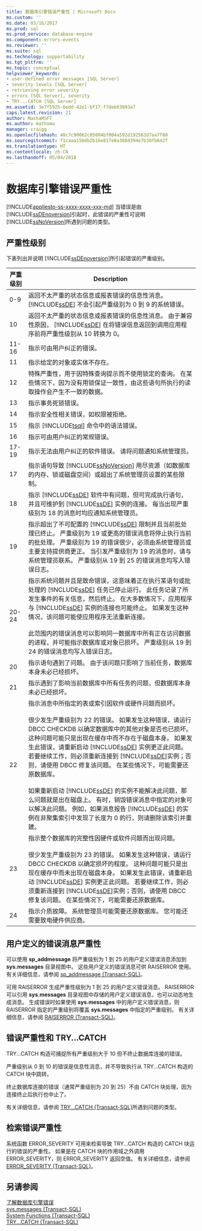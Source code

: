 ```yaml
---
title: 数据库引擎错误严重性 | Microsoft Docs
ms.custom: ''
ms.date: 03/16/2017
ms.prod: sql
ms.prod_service: database-engine
ms.component: errors-events
ms.reviewer: ''
ms.suite: sql
ms.technology: supportability
ms.tgt_pltfrm: ''
ms.topic: conceptual
helpviewer_keywords:
- user-defined error messages [SQL Server]
- severity levels [SQL Server]
- retrieving error severity
- errors [SQL Server], severity
- TRY...CATCH [SQL Server]
ms.assetid: 3e7f5925-6edd-42e1-bf17-f7deb03993a7
caps.latest.revision: 21
author: MashaMSFT
ms.author: mathoma
manager: craigg
ms.openlocfilehash: 48c7c90062c05084bf004a592d192563d7aa7f80
ms.sourcegitcommit: f1caaa156db2b16e817e0a3884394e7b30fb642f
ms.translationtype: HT
ms.contentlocale: zh-CN
ms.lasthandoff: 05/04/2018
---
```

# <a name="database-engine-error-severities"></a>数据库引擎错误严重性
[!INCLUDE[appliesto-ss-xxxx-xxxx-xxx-md](../../includes/appliesto-ss-xxxx-xxxx-xxx-md.md)]
  当错误是由 [!INCLUDE[ssDEnoversion](../../includes/ssdenoversion-md.md)]引起时，此错误的严重性可说明 [!INCLUDE[ssNoVersion](../../includes/ssnoversion-md.md)]所遇到问题的类型。  
  
## <a name="levels-of-severity"></a>严重性级别  
 下表列出并说明 [!INCLUDE[ssDEnoversion](../../includes/ssdenoversion-md.md)]所引起错误的严重级别。  
  
|严重级别|Description|  
|--------------------|-----------------|  
|0-9|返回不太严重的状态信息或报表错误的信息性消息。 [!INCLUDE[ssDE](../../includes/ssde-md.md)] 不会引起严重级别为 0 到 9 的系统错误。|  
|10|返回不太严重的状态信息或报表错误的信息性消息。 由于兼容性原因， [!INCLUDE[ssDE](../../includes/ssde-md.md)] 在将错误信息返回到调用应用程序前将严重性级别从 10 转换为 0。|  
|11-16|指示可由用户纠正的错误。|  
|11|指示给定的对象或实体不存在。|  
|12|特殊严重性，用于因特殊查询提示而不使用锁定的查询。 在某些情况下，因为没有用锁保证一致性，由这些语句所执行的读取操作会产生不一致的数据。|  
|13|指示事务死锁错误。|  
|14|指示安全性相关错误，如权限被拒绝。|  
|15|指示 [!INCLUDE[tsql](../../includes/tsql-md.md)] 命令中的语法错误。|  
|16|指示可由用户纠正的常规错误。|  
|17-19|指示无法由用户纠正的软件错误。 请将问题通知系统管理员。|  
|17|指示语句导致 [!INCLUDE[ssNoVersion](../../includes/ssnoversion-md.md)] 用尽资源（如数据库的内存、锁或磁盘空间）或超出了系统管理员设置的某些限制。|  
|18|指示 [!INCLUDE[ssDE](../../includes/ssde-md.md)] 软件中有问题，但可完成执行语句，并且可维护到 [!INCLUDE[ssDE](../../includes/ssde-md.md)] 实例的连接。 每当出现严重级别为 18 的消息时均应通知系统管理员。|  
|19|指示超出了不可配置的 [!INCLUDE[ssDE](../../includes/ssde-md.md)] 限制并且当前批处理已终止。 严重级别为 19 或更高的错误消息将停止执行当前的批处理。 严重级别为 19 的错误很少，必须由系统管理员或主要支持提供商更正。 当引发严重级别为 19 的消息时，请与系统管理员联系。 严重级别从 19 到 25 的错误消息均写入错误日志。|  
|20-24|指示系统问题并且是致命错误，这意味着正在执行某语句或批处理的 [!INCLUDE[ssDE](../../includes/ssde-md.md)] 任务已停止运行。 此任务记录了所发生事件的有关信息，然后终止。 在大多数情况下，应用程序与 [!INCLUDE[ssDE](../../includes/ssde-md.md)] 实例的连接也可能终止。 如果发生这种情况，该问题可能使应用程序无法重新连接。<br /><br /> 此范围内的错误消息可以影响同一数据库中所有正在访问数据的进程，并可能指示数据库或对象已损坏。 严重级别从 19 到 24 的错误消息均写入错误日志。|  
|20|指示语句遇到了问题。 由于该问题只影响了当前任务，数据库本身未必已经损坏。|  
|21|指示遇到了影响当前数据库中所有任务的问题，但数据库本身未必已经损坏。|  
|22|指示消息中所指定的表或索引因软件或硬件问题而损坏。<br /><br /> 很少发生严重级别为 22 的错误。 如果发生这种错误，请运行 DBCC CHECKDB 以确定数据库中的其他对象是否也已损坏。 这种问题可能只是出现在缓存中而不存在于磁盘本身。 如果发生此错误，请重新启动 [!INCLUDE[ssDE](../../includes/ssde-md.md)] 实例更正此问题。 若要继续工作，则必须重新连接到 [!INCLUDE[ssDE](../../includes/ssde-md.md)]实例；否则，请使用 DBCC 修复该问题。 在某些情况下，可能需要还原数据库。<br /><br /> 如果重新启动 [!INCLUDE[ssDE](../../includes/ssde-md.md)] 的实例不能解决此问题，那么问题就是出在磁盘上。 有时，销毁错误消息中指定的对象可以解决此问题。 例如，如果消息报告 [!INCLUDE[ssDE](../../includes/ssde-md.md)] 的实例在非聚集索引中发现了长度为 0 的行，则请删除该索引并重建。|  
|23|指示整个数据库的完整性因硬件或软件问题而出现问题。<br /><br /> 很少发生严重级别为 23 的错误。 如果发生这种错误，请运行 DBCC CHECKDB 以确定损坏的程度。 这种问题可能只是出现在缓存中而未出现在磁盘本身。 如果发生此错误，请重新启动 [!INCLUDE[ssDE](../../includes/ssde-md.md)] 实例更正此问题。 若要继续工作，则必须重新连接到 [!INCLUDE[ssDE](../../includes/ssde-md.md)]实例；否则，请使用 DBCC 修复该问题。 在某些情况下，可能需要还原数据库。|  
|24|指示介质故障。 系统管理员可能需要还原数据库。 您可能还需要致电硬件供应商。|  
  
## <a name="user-defined-error-message-severity"></a>用户定义的错误消息严重性  
 可以使用 **sp_addmessage** 将严重级别为 1 到 25 的用户定义错误消息添加到 **sys.messages** 目录视图中。 这些用户定义的错误消息可供 RAISERROR 使用。 有关详细信息，请参阅 [sp_addmessage (Transact-SQL)](../../relational-databases/system-stored-procedures/sp-addmessage-transact-sql.md)。  
  
 可用 RAISERROR 生成严重性级别为 1 到 25 的用户定义错误消息。 RAISERROR 可以引用 **sys.messages** 目录视图中存储的用户定义错误消息，也可以动态地生成消息。 生成错误时如果使用 **sys.messages** 中的用户定义错误消息，则 RAISERROR 指定的严重级别将覆盖 **sys.messages** 中指定的严重级别。 有关详细信息，请参阅 [RAISERROR (Transact-SQL)](../../t-sql/language-elements/raiserror-transact-sql.md)。  
  
## <a name="error-severity-and-trycatch"></a>错误严重性和 TRY...CATCH  
 TRY...CATCH 构造可捕捉所有严重级别大于 10 但不终止数据库连接的错误。  
  
 严重级别从 0 到 10 的错误是信息性消息，并不导致执行从 TRY...CATCH 构造的 CATCH 块中跳转。  
  
 终止数据库连接的错误（通常严重级别为 20 到 25）不由 CATCH 块处理，因为连接终止后执行也中止了。  
  
 有关详细信息，请参阅 [TRY...CATCH (Transact-SQL)](../../t-sql/language-elements/try-catch-transact-sql.md)所遇到问题的类型。  
  
## <a name="retrieving-error-severity"></a>检索错误严重性  
 系统函数 ERROR_SEVERITY 可用来检索导致 TRY...CATCH 构造的 CATCH 块运行的错误的严重性。 如果是在 CATCH 块的作用域之外调用 ERROR_SEVERITY，则 ERROR_SEVERITY 返回空值。 有关详细信息，请参阅 [ERROR_SEVERITY (Transact-SQL)](../../t-sql/functions/error-severity-transact-sql.md)。  
  
## <a name="see-also"></a>另请参阅  
 [了解数据库引擎错误](../../relational-databases/errors-events/understanding-database-engine-errors.md)   
 [sys.messages (Transact-SQL)](../../relational-databases/system-catalog-views/messages-for-errors-catalog-views-sys-messages.md)   
 [System Functions (Transact-SQL)](../../relational-databases/system-functions/system-functions-for-transact-sql.md)   
 [TRY...CATCH (Transact-SQL)](../../t-sql/language-elements/try-catch-transact-sql.md)  
  
  
